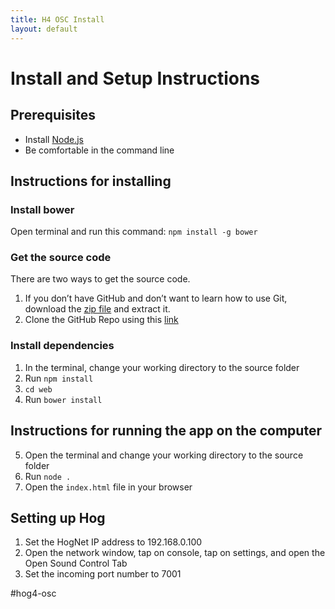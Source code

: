 ```yaml
---
title: H4 OSC Install
layout: default
---
```


# Install and Setup Instructions

## Prerequisites

* Install [Node.js](https://nodejs.org/en/)
* Be comfortable in the command line

## Instructions for installing

### Install bower

Open terminal and run this command:
`npm install -g bower`

### Get the source code

There are two ways to get the source code.

1. If you don’t have GitHub and don’t want to learn how to use Git, download the [zip file](https://github.com/maeganjwilson/hog4-osc/archive/master.zip) and extract it.
2. Clone the GitHub Repo using this [link](https://github.com/maeganjwilson/hog4-osc.git)

### Install dependencies

1. In the terminal, change your working directory to the source folder
2. Run `npm install`
3. `cd web`
4. Run `bower install`

## Instructions for running the app on the computer

5. Open the terminal and change your working directory to the source folder
6. Run `node .`
7. Open the `index.html` file in your browser

## Setting up Hog

1. Set the HogNet IP address to 192.168.0.100
2. Open the network window, tap on console, tap on settings, and open the Open Sound Control Tab
3. Set the incoming port number to 7001

#hog4-osc
